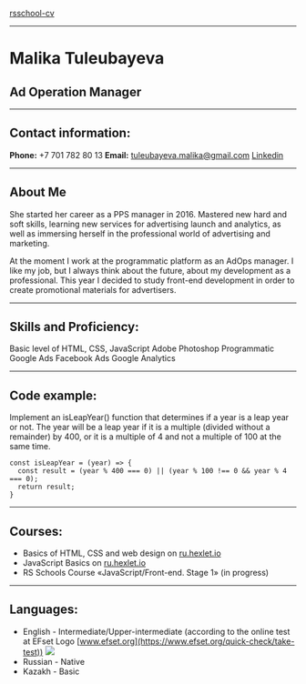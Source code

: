 [rsschool-cv](http://example.com/)
***
# Malika Tuleubayeva #
## Ad Operation Manager ##
***
## Contact information: ##

**Phone:** +7 701 782 80 13
**Email:** tuleubayeva.malika@gmail.com
[Linkedin](https://www.linkedin.com/in/malika-tuleubayeva-50b005190/)
***
## About Me ##
She started her career as a PPS manager in 2016. Mastered new hard and soft skills, learning new services for advertising launch and analytics, as well as immersing herself in the professional world of advertising and marketing.

At the moment I work at the programmatic platform as an AdOps manager. I like my job, but I always think about the future, about my development as a professional. This year I decided to study front-end development in order to create promotional materials for advertisers.
***
## Skills and Proficiency: ##
Basic level of HTML, CSS, JavaScript
Adobe Photoshop
Programmatic
Google Ads
Facebook Ads
Google Analytics
***
## Code example: ##
Implement an isLeapYear() function that determines if a year is a leap year or not. The year will be a leap year if it is a multiple (divided without a remainder) by 400, or it is a multiple of 4 and not a multiple of 100 at the same time.

    const isLeapYear = (year) => {
      const result = (year % 400 === 0) || (year % 100 !== 0 && year % 4 === 0);
      return result;
    }

***
## Courses: ##
- Basics of HTML, CSS and web design on [ru.hexlet.io](https://ru.hexlet.io/)
- JavaScript Basics on [ru.hexlet.io](https://ru.hexlet.io/)
- RS Schools Course «JavaScript/Front-end. Stage 1» (in progress)
***
## Languages: ##
- English - Intermediate/Upper-intermediate (according to the online test at EFset Logo [www.efset.org](https://www.efset.org/quick-check/take-test))
![](/https://annavoloshina.github.io/rsschool-cv/images/efset-english-level.jpg)
- Russian - Native
- Kazakh - Basic